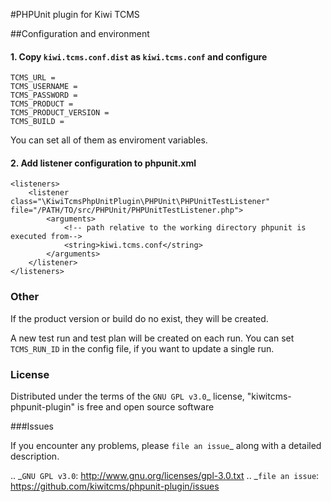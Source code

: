 #PHPUnit plugin for Kiwi TCMS

##Configuration and environment

#### 1. Copy `kiwi.tcms.conf.dist` as `kiwi.tcms.conf` and configure

```
TCMS_URL =
TCMS_USERNAME =
TCMS_PASSWORD =
TCMS_PRODUCT =
TCMS_PRODUCT_VERSION =
TCMS_BUILD =
```

You can set all of them as enviroment variables.

#### 2. Add listener configuration to phpunit.xml

```
<listeners>
    <listener class="\KiwiTcmsPhpUnitPlugin\PHPUnit\PHPUnitTestListener" file="/PATH/TO/src/PHPUnit/PHPUnitTestListener.php">
        <arguments>
            <!-- path relative to the working directory phpunit is executed from-->
            <string>kiwi.tcms.conf</string>
        </arguments>
    </listener>
</listeners>
```

### Other

If the product version or build do no exist, they will be created.

A new test run and test plan will be created on each run. You can set `TCMS_RUN_ID` in the config file, if you want to update a single run.

### License

Distributed under the terms of the `GNU GPL v3.0`_ license, "kiwitcms-phpunit-plugin" is free and open source software


###Issues

If you encounter any problems, please `file an issue`_ along with a detailed description.

.. _`GNU GPL v3.0`: http://www.gnu.org/licenses/gpl-3.0.txt
.. _`file an issue`: https://github.com/kiwitcms/phpunit-plugin/issues

